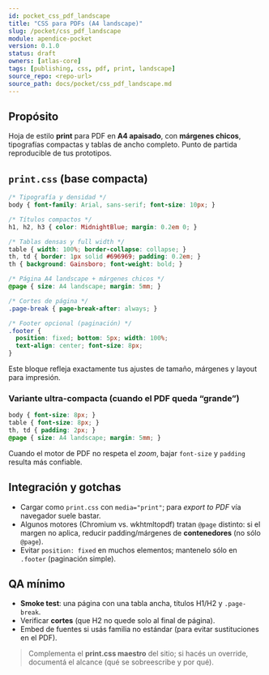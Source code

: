 ```yaml
---
id: pocket_css_pdf_landscape
title: "CSS para PDFs (A4 landscape)"
slug: /pocket/css_pdf_landscape
module: apendice-pocket
version: 0.1.0
status: draft
owners: [atlas-core]
tags: [publishing, css, pdf, print, landscape]
source_repo: <repo-url>
source_path: docs/pocket/css_pdf_landscape.md
---
```


## Propósito
Hoja de estilo **print** para PDF en **A4 apaisado**, con **márgenes chicos**, tipografías compactas y tablas de ancho completo. Punto de partida reproducible de tus prototipos. <!-- removed contentReference -->

## `print.css` (base compacta)
~~~css
/* Tipografía y densidad */
body { font-family: Arial, sans-serif; font-size: 10px; }

/* Títulos compactos */
h1, h2, h3 { color: MidnightBlue; margin: 0.2em 0; }

/* Tablas densas y full width */
table { width: 100%; border-collapse: collapse; }
th, td { border: 1px solid #696969; padding: 0.2em; }
th { background: Gainsboro; font-weight: bold; }

/* Página A4 landscape + márgenes chicos */
@page { size: A4 landscape; margin: 5mm; }

/* Cortes de página */
.page-break { page-break-after: always; }

/* Footer opcional (paginación) */
.footer {
  position: fixed; bottom: 5px; width: 100%;
  text-align: center; font-size: 8px;
}
~~~

Este bloque refleja exactamente tus ajustes de tamaño, márgenes y layout para impresión.&#x20;

### Variante ultra-compacta (cuando el PDF queda “grande”)

~~~css
body { font-size: 8px; }
table { font-size: 8px; }
th, td { padding: 2px; }
@page { size: A4 landscape; margin: 5mm; }
~~~

Cuando el motor de PDF no respeta el *zoom*, bajar `font-size` y `padding` resulta más confiable.&#x20;

## Integración y gotchas

* Cargar como `print.css` con `media="print"`; para *export to PDF* vía navegador suele bastar.
* Algunos motores (Chromium vs. wkhtmltopdf) tratan `@page` distinto: si el margen no aplica, reducir padding/márgenes de **contenedores** (no sólo `@page`).
* Evitar `position: fixed` en muchos elementos; mantenelo sólo en `.footer` (paginación simple).

## QA mínimo

* **Smoke test**: una página con una tabla ancha, títulos H1/H2 y `.page-break`.
* Verificar **cortes** (que H2 no quede solo al final de página).
* Embed de fuentes si usás familia no estándar (para evitar sustituciones en el PDF).

> Complementa el **print.css maestro** del sitio; si hacés un override, documentá el alcance (qué se sobreescribe y por qué).

~~~
